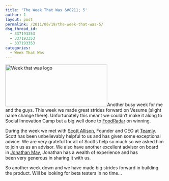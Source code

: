 ```yaml
---
title: 'The Week That Was &#8211; 5'
author: 1
layout: post
permalink: /2011/06/19/the-week-that-was-5/
dsq_thread_id:
  - 337193353
  - 337193353
  - 337193353
categories:
  - Week That Was
---
```

[<img class="alignright size-full wp-image-62" title="week that was" src="http://rookieoven.com/wp-content/uploads/2011/05/week-that-was-e1305987012779.png" alt="Week that was logo" width="320" height="131" />][1]Another busy week for me and the guys. This week we made great strides forward on Vesume (slight name change there). Unfortunately this meant we couldn&#8217;t make it along to Social Innovation Camp but a big well done to [FoodRadar][2] on winning.

During the week we met with [Scott Allison][3], Founder and CEO at [Teamly][4]. Scott has been unbelievably helpful to us and has given some exceptional advice. We are very grateful for all of Scotts help so much so we asked him to join us as an advisor. We also have another excellent advisor on board in [Jonathan May][5], Jonathan has a wealth of experience and has been very generous in sharing it with us.

So another week down and we have made big strides forward in building the product. Will be looking for beta testers in no time&#8230;

 [1]: http://rookieoven.com/wp-content/uploads/2011/05/week-that-was-e1305987012779.png
 [2]: http://twitter.com/foodradar
 [3]: http://twitter.com/scott_allison
 [4]: http://bit.ly/iHR6oG "Teamly"
 [5]: http://twitter.com/jonathan_may
